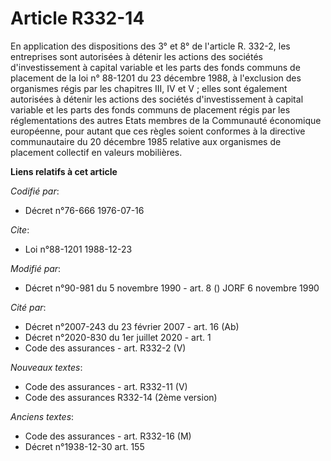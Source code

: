 # Article R332-14

En application des dispositions des 3° et 8° de l'article R. 332-2, les entreprises sont autorisées à détenir les actions des
sociétés d'investissement à capital variable et les parts des fonds communs de placement de la loi n° 88-1201 du 23 décembre
1988, à l'exclusion des organismes régis par les chapitres III, IV et V ; elles sont également autorisées à détenir les
actions des sociétés d'investissement à capital variable et les parts des fonds communs de placement régis par les
réglementations des autres Etats membres de la Communauté économique européenne, pour autant que ces règles soient conformes
à la directive communautaire du 20 décembre 1985 relative aux organismes de placement collectif en valeurs mobilières.

**Liens relatifs à cet article**

_Codifié par_:

  - Décret n°76-666 1976-07-16

_Cite_:

  - Loi n°88-1201 1988-12-23

_Modifié par_:

  - Décret n°90-981 du 5 novembre 1990 - art. 8 () JORF 6 novembre 1990

_Cité par_:

  - Décret  n°2007-243 du 23 février 2007 - art. 16 (Ab)
  - Décret n°2020-830 du 1er juillet 2020 - art. 1
  - Code des assurances - art. R332-2 (V)

_Nouveaux textes_:

  - Code des assurances - art. R332-11 (V)
  - Code des assurances R332-14 (2ème version)

_Anciens textes_:

  - Code des assurances - art. R332-16 (M)
  - Décret n°1938-12-30 art. 155
